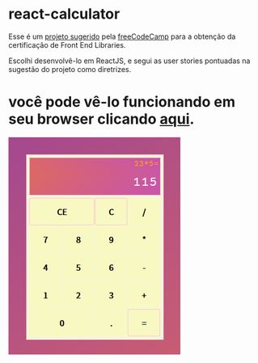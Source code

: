 ﻿# react-calculator

Esse é um [projeto sugerido](https://www.freecodecamp.org/learn/front-end-libraries/front-end-libraries-projects/build-a-javascript-calculator) pela [freeCodeCamp](https://www.freecodecamp.org/) para a obtenção da certificação de Front End Libraries.

Escolhi desenvolvê-lo em ReactJS, e segui as user stories pontuadas na sugestão do projeto como diretrizes.

# você pode vê-lo funcionando em seu browser clicando [aqui](https://codepen.io/fabiokannenberg/full/yLVrNrK).

![calculadora](0.png)
